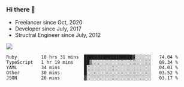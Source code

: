 ### Hi there 👋

- Freelancer since Oct, 2020
- Developer since July, 2017
- Structral Engineer since July, 2012

<img src="https://github-readme-stats.vercel.app/api?username=an-lee&show_icons=true&icon_color=0366d6&text_color=24292e&bg_color=ffffff&hide_title=true" />

<!--START_SECTION:waka-->
```text
Ruby         10 hrs 31 mins  ██████████████████▓░░░░░░   74.04 % 
TypeScript   1 hr 19 mins    ██▒░░░░░░░░░░░░░░░░░░░░░░   09.34 % 
YAML         34 mins         █░░░░░░░░░░░░░░░░░░░░░░░░   04.01 % 
Other        30 mins         █░░░░░░░░░░░░░░░░░░░░░░░░   03.52 % 
JSON         26 mins         ▓░░░░░░░░░░░░░░░░░░░░░░░░   03.17 % 
```
<!--END_SECTION:waka-->
